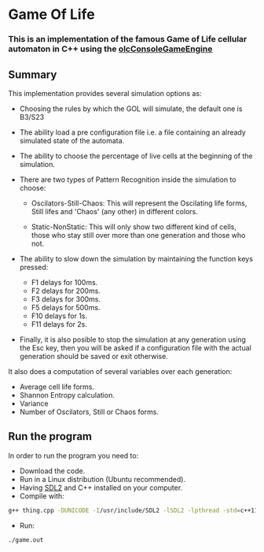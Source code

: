 # Game Of Life

### This is an implementation of the famous Game of Life cellular automaton in C++ using the [olcConsoleGameEngine](https://github.com/howlettjames/videos/blob/master/olcConsoleGameEngineSDL.h)

## Summary
This implementation provides several simulation options as:

* Choosing the rules by which the GOL will simulate, the default one is B3/S23

* The ability load a pre configuration file i.e. a file containing an already simulated state of the automata.

* The ability to choose the percentage of live cells at the beginning of the simulation.

* There are two types of Pattern Recognition inside the simulation to choose:
    * Oscilators-Still-Chaos: This will represent the Oscilating life forms, Still lifes and 'Chaos' (any other) in different colors.

    * Static-NonStatic: This will only show two different kind of cells, those who stay still over more than one generation and those who not.

* The ability to slow down the simulation by maintaining the function keys pressed:
    * F1 delays for 100ms.
    * F2 delays for 200ms.
    * F3 delays for 300ms.
    * F5 delays for 500ms.
    * F10 delays for 1s.
    * F11 delays for 2s.

* Finally, it is also posible to stop the simulation at any generation using the Esc key, then you will be asked if a configuration file with the actual generation should be saved or exit otherwise.

It also does a computation of several variables over each generation:

* Average cell life forms.
* Shannon Entropy calculation.
* Variance
* Number of Oscilators, Still or Chaos forms.

## Run the program

In order to run the program you need to:
* Download the code.
* Run in a Linux distribution (Ubuntu recommended).
* Having [SDL2](https://www.libsdl.org/download-2.0.php) and C++ installed on your computer.
* Compile with:
```bash
g++ thing.cpp -DUNICODE -I/usr/include/SDL2 -lSDL2 -lpthread -std=c++11 -o game.out
```
* Run:
```bash
./game.out
```